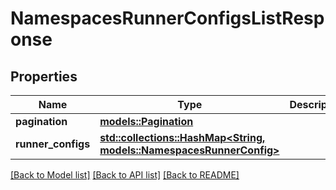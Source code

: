 # NamespacesRunnerConfigsListResponse

## Properties

Name | Type | Description | Notes
------------ | ------------- | ------------- | -------------
**pagination** | [**models::Pagination**](Pagination.md) |  | 
**runner_configs** | [**std::collections::HashMap<String, models::NamespacesRunnerConfig>**](NamespacesRunnerConfig.md) |  | 

[[Back to Model list]](../README.md#documentation-for-models) [[Back to API list]](../README.md#documentation-for-api-endpoints) [[Back to README]](../README.md)



